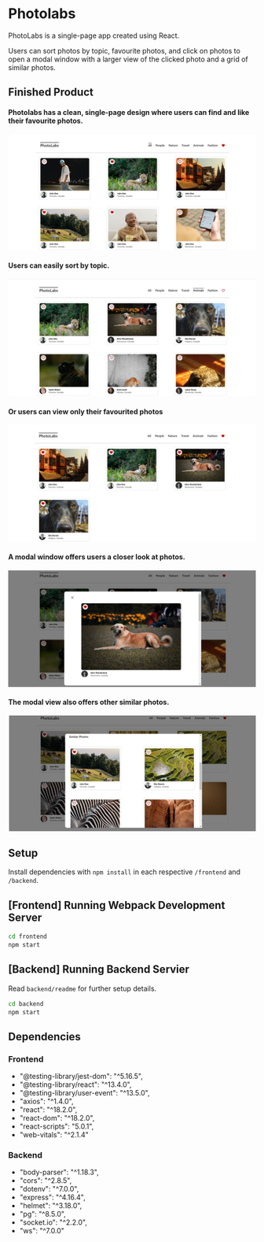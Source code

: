 # Photolabs

PhotoLabs is a single-page app created using React. 

Users can sort photos by topic, favourite photos, and click on photos to open a modal window with a larger view of the clicked photo and a grid of similar photos.

## Finished Product

#### Photolabs has a clean, single-page design where users can find and like their favourite photos.
!["Photolabs Main Page"](https://github.com/JacquelineMG/photolabs/blob/main/docs/photolabs_main_view_with_likes.jpg)

#### Users can easily sort by topic.
!["Photolabs Animal Topic View"](https://github.com/JacquelineMG/photolabs/blob/main/docs/photolabs_topic_view.jpg)

#### Or users can view only their favourited photos
!["Photolabs Favourite Photos View"](https://github.com/JacquelineMG/photolabs/blob/main/docs/photolabs_favs_view.jpg)

#### A modal window offers users a closer look at photos.
!["Photolabs Modal View Showing Clicked Photo"](https://github.com/JacquelineMG/photolabs/blob/main/docs/photolabs_modal_view.jpg)

#### The modal view also offers other similar photos.
!["Photolabs Modal View Showing Similar Photos"](https://github.com/JacquelineMG/photolabs/blob/main/docs/photolabs_modal_view_similar_photos.jpg)


## Setup

Install dependencies with `npm install` in each respective `/frontend` and `/backend`.

## [Frontend] Running Webpack Development Server

```sh
cd frontend
npm start
```

## [Backend] Running Backend Servier

Read `backend/readme` for further setup details.

```sh
cd backend
npm start
```

## Dependencies

### Frontend 
- "@testing-library/jest-dom": "^5.16.5",
- "@testing-library/react": "^13.4.0",
- "@testing-library/user-event": "^13.5.0",
- "axios": "^1.4.0",
- "react": "^18.2.0",
- "react-dom": "^18.2.0",
- "react-scripts": "5.0.1",
- "web-vitals": "^2.1.4"

### Backend
- "body-parser": "^1.18.3",
- "cors": "^2.8.5",
- "dotenv": "^7.0.0",
- "express": "^4.16.4",
- "helmet": "^3.18.0",
- "pg": "^8.5.0",
- "socket.io": "^2.2.0",
- "ws": "^7.0.0"


